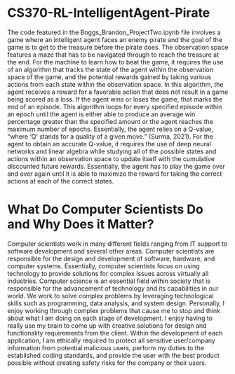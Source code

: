 # CS370-RL-IntelligentAgent-Pirate
The code featured in the Boggs_Brandon_ProjectTwo.ipynb file involves a game where an intelligent agent faces an enemy pirate and the goal of the game is to get to the treasure before the pirate does. The observation space features a maze that has to be navigated through to reach the treasure at the end. For the machine to learn how to beat the game, it requires the use of an algorithm that tracks the state of the agent within the observation space of the game, and the potential rewards gained by taking various actions from each state within the observation space. In this algorithm, the agent receives a reward for a favorable action that does not result in a game being scored as a loss. If the agent wins or loses the game, that marks the end of an episode. This algorithm loops for every specified episode within an epoch until the agent is either able to produce an average win percentage greater than the specified amount or the agent reaches the maximum number of epochs. Essentially, the agent relies on a Q-value, “where ‘Q’ stands for a quality of a given move.” (Surma, 2021). For the agent to obtain an accurate Q-value, it requires the use of deep neural networks and linear algebra while studying all of the possible states and actions within an observation space to update itself with the cumulative discounted future rewards. Essentially, the agent has to play the game over and over again until it is able to maximize the reward for taking the correct actions at each of the correct states.

# What Do Computer Scientists Do and Why Does it Matter? 
Computer scientists work in many different fields ranging from IT support to software development and several other areas. Computer scientists are responsible for the design and development of software, hardware, and computer systems. Essentially, computer scientists focus on using technology to provide solutions for complex issues across virtually all industries. Computer science is an essential field within society that is responsible for the advancement of technology and its capabilities in our world. We work to solve complex problems by leveraging technological skills such as programming, data analysis, and system design. Personally, I enjoy working through complex problems that cause me to stop and think about what I am doing on each stage of development. I enjoy having to really use my brain to come up with creative solutions for design and functionality requirements from the client. Within the development of each application, I am ethically required to protect all sensitive user/company information from potential malicious users, perform my duties to the established coding standards, and provide the user with the best product possible without creating safety risks for the company or their users. 
